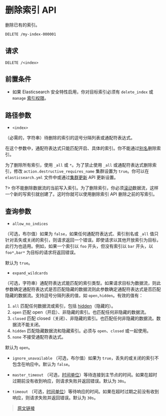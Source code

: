 # 删除索引 API

删除已有的索引。

```bash
DELETE /my-index-000001
```

## 请求

`DELETE /<index>`

## 前置条件

- 如果 Elasticsearch 安全特性启用，你对目标索引必须有 `delete_index` 或 `manage` [索引权限](/secure_the_elastic_statck/user_authorization/security_privileges?id=索引权限)。

## 路径参数

- `<index>`

（必需的，字符串）待删除的索引的逗号分隔列表或通配符表达式。

在这个参数中，通配符表达式只能匹配开启、具体的索引。你不能通过[别名](/rest_apis/index_apis/bulk_index_alias)删除索引。

为了删除所有索引，使用 `_all` 或 `*`。为了禁止使用 `_all` 或通配符表达式删除索引，修改 `action.destructive_requires_name` 集群设置为 `true`。你可以在 `elasticsearch.yml` 文件中或通过[集群更新](/rest_apis/cluster_apis/cluster_update_settings) API 更新设置。

?> 你不能删除数据流的当前写入索引。为了删除索引，你必须[滚动](/data_streams/data_streams?id=滚动)数据流，这样一个新的写索引就创建了。这时你就可以使用删除索引 API 删除之前的写索引。

## 查询参数

- `allow_no_indices`

（可选，布尔值）如果为 `false`，如果任何通配符表达式、索引别名或 `_all` 值只针对丢失或关闭的索引，则请求返回一个错误。即使请求以其他开放索引为目标，此行为也适用。例如，如果一个索引以 `foo` 开头，但没有索引以 `bar` 开头，以 `foo*,bar*` 为目标的请求将返回错误。

默认为 `true`。

- `expand_wildcards`

（可选，字符串）通配符表达式能匹配的索引类型。如果请求目标为数据流，则此参数确定通配符表达式是否匹配隐藏的数据流则此参数确定通配符表达式是否匹配隐藏的数据流。支持逗号分隔列表的值，如 `open,hidden`。有效的值有：

1. `all`
匹配任何数据流或索引，包括 [hidden](/rest_apis/api_convention/multi_target_syntax?id=隐藏数据流和索引)（隐藏的）。
2. `open`
匹配 open（开启）、非隐藏的索引。也匹配任何非隐藏的数据流。
3. `closed`
匹配 closed（关闭）、非隐藏的索引。也匹配任何非隐藏的数据流。数据流不能关闭。
4. `hidden`
匹配隐藏数据流和隐藏索引。必须与 `open`、`closed` 或一起使用。
5. `none`
不接受通配符表达式。

默认为 `open`。

- `ignore_unavailable`
（可选，布尔值）如果为 `true`，丢失的或关闭的索引不包含在响应中。默认为 `false`。

- `master_timeout`
（可选，[时间单位](/rest_apis/api_convention/common_options?id=时间单位)）等待连接到主节点的时间。如果在超时过期前没有收到响应，则请求失败并返回错误。默认为 `30s`。

- `timeout`
（可选，[时间单位](/rest_apis/api_convention/common_options?id=时间单位)）等待响应的时间。如果在超时过期之前没有收到响应，则请求失败并返回错误。默认为 `30s`。

> [原文链接](https://www.elastic.co/guide/en/elasticsearch/reference/current/indices-delete-index.html)
